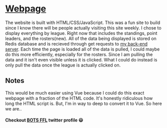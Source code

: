 # [Webpage](https://austinspencer.works/Fantasy-Twitter/)

The website is built with HTML/CSS/JavaScript. This was a fun site to build since I know there will be people actually visiting this site weekly. I chose to display everything by league. Right now that includes the standings, point leaders, and the rosters(new). All of the data being displayed is stored on Redis database and is recieved through get requests to [my back-end server](https://github.com/abspen1/go-backend). Each time the page is loaded all of the data is pulled, I could maybe do this more efficiently, especially for the rosters. Since I am pulling the data and it isn't even visible unless it is clicked. What I could do instead is only pull the data once the league is actually clicked on.

## Notes
This would be much easier using Vue because I could do this exact webpage with a fraction of the HTML code. It's honestly ridiculous how long the HTML script is. But, I'm in way to deep to convert it to Vue. So here we are..

#### Checkout [BOTS FFL](https://twitter.com/BOTSFFL) twitter profile :smiley: